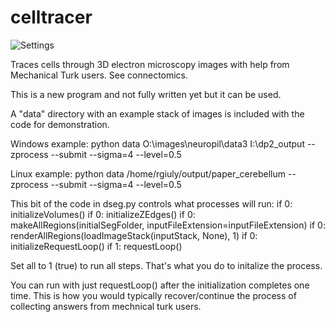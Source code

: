 celltracer
==========


![Settings](https://github.com/rgiuly/celltracer/doc/dp2.gif)


Traces cells through 3D electron microscopy images with help from Mechanical Turk users. See connectomics.


This is a new program and not fully written yet but it can be used.

A "data" directory with an example stack of images is included with the code for demonstration.


Windows example:
python data O:\images\neuropil\data3 I:\dp2_output --zprocess --submit --sigma=4 --level=0.5

Linux example:
python data /home/rgiuly/output/paper_cerebellum --zprocess --submit --sigma=4 --level=0.5


This bit of the code in dseg.py controls what processes will run:
            if 0: initializeVolumes()
            if 0: initializeZEdges()
            if 0: makeAllRegions(initialSegFolder, inputFileExtension=inputFileExtension)
            if 0: renderAllRegions(loadImageStack(inputStack, None), 1)
            if 0: initializeRequestLoop()
            if 1: requestLoop()


Set all to 1 (true) to run all steps. That's what you do to initalize the process.


You can run with just requestLoop() after the initialization completes one time. This is how you would typically recover/continue the process of collecting answers from mechnical turk users.

